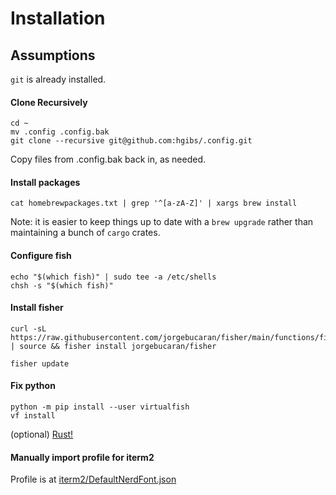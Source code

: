 # Installation

## Assumptions
`git` is already installed.

#### Clone Recursively
```
cd ~
mv .config .config.bak
git clone --recursive git@github.com:hgibs/.config.git
```

Copy files from .config.bak back in, as needed.

#### Install packages

```
cat homebrewpackages.txt | grep '^[a-zA-Z]' | xargs brew install
```

Note: it is easier to keep things up to date with a `brew upgrade` rather than maintaining a bunch of `cargo` crates.

#### Configure fish
```
echo "$(which fish)" | sudo tee -a /etc/shells
chsh -s "$(which fish)"
```

#### Install fisher
```
curl -sL https://raw.githubusercontent.com/jorgebucaran/fisher/main/functions/fisher.fish | source && fisher install jorgebucaran/fisher

fisher update
```


#### Fix python
```
python -m pip install --user virtualfish
vf install
```

(optional) [Rust!](https://www.rust-lang.org/tools/install) 

#### Manually import profile for iterm2

Profile is at [iterm2/DefaultNerdFont.json](iterm2/DefaultNerdFont.json)

